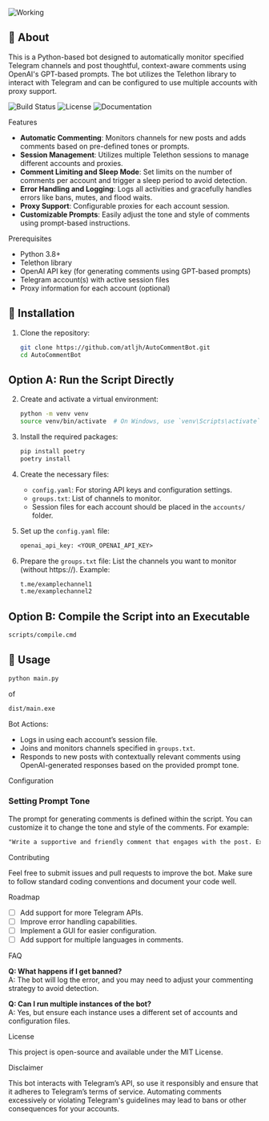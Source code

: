 ![Working](https://media.giphy.com/media/20NLMBm0BkUOwNljwv/giphy.gif)

## 🧐 About <a name = "about"></a>

This is a Python-based bot designed to automatically monitor specified Telegram channels and post thoughtful, context-aware comments using OpenAI's GPT-based prompts. The bot utilizes the Telethon library to interact with Telegram and can be configured to use multiple accounts with proxy support.

![Build Status](https://img.shields.io/badge/build-passing-brightgreen) ![License](https://img.shields.io/badge/license-MIT-blue) ![Documentation](https://img.shields.io/badge/documentation-ready-yellow)

Features

- **Automatic Commenting**: Monitors channels for new posts and adds comments based on pre-defined tones or prompts.
- **Session Management**: Utilizes multiple Telethon sessions to manage different accounts and proxies.
- **Comment Limiting and Sleep Mode**: Set limits on the number of comments per account and trigger a sleep period to avoid detection.
- **Error Handling and Logging**: Logs all activities and gracefully handles errors like bans, mutes, and flood waits.
- **Proxy Support**: Configurable proxies for each account session.
- **Customizable Prompts**: Easily adjust the tone and style of comments using prompt-based instructions.

Prerequisites

- Python 3.8+
- Telethon library
- OpenAI API key (for generating comments using GPT-based prompts)
- Telegram account(s) with active session files
- Proxy information for each account (optional)

## 🚀 Installation <a name = "getting_started"></a>


1. Clone the repository:
   ```bash
   git clone https://github.com/atljh/AutoCommentBot.git
   cd AutoCommentBot
   ```
## Option A: Run the Script Directly
2. Create and activate a virtual environment:
   ```bash
   python -m venv venv
   source venv/bin/activate  # On Windows, use `venv\Scripts\activate`
   ```

3. Install the required packages:
   ```bash
   pip install poetry
   poetry install
   ```

4. Create the necessary files:
   - `config.yaml`: For storing API keys and configuration settings.
   - `groups.txt`: List of channels to monitor.
   - Session files for each account should be placed in the `accounts/` folder.

5. Set up the `config.yaml` file:
   ```txt
   openai_api_key: <YOUR_OPENAI_API_KEY>
   ```

6. Prepare the `groups.txt` file: List the channels you want to monitor (without https://). Example:
   ```txt
   t.me/examplechannel1
   t.me/examplechannel2
   ```

## Option B: Compile the Script into an Executable
 
   ```bash
   scripts/compile.cmd
   ```

## 🎈 Usage <a name = "usage"></a>

```python
python main.py
```
of
```bash
dist/main.exe
```

Bot Actions:
- Logs in using each account’s session file.
- Joins and monitors channels specified in `groups.txt`.
- Responds to new posts with contextually relevant comments using OpenAI-generated responses based on the provided prompt tone.

Configuration

### Setting Prompt Tone

The prompt for generating comments is defined within the script. You can customize it to change the tone and style of the comments. For example:
```txt
"Write a supportive and friendly comment that engages with the post. Express appreciation and interest, and ask a follow-up question to continue the conversation."
```


Contributing

Feel free to submit issues and pull requests to improve the bot. Make sure to follow standard coding conventions and document your code well.

Roadmap

- [ ] Add support for more Telegram APIs.
- [ ] Improve error handling capabilities.
- [ ] Implement a GUI for easier configuration.
- [ ] Add support for multiple languages in comments.

FAQ

**Q: What happens if I get banned?**  
A: The bot will log the error, and you may need to adjust your commenting strategy to avoid detection.

**Q: Can I run multiple instances of the bot?**  
A: Yes, but ensure each instance uses a different set of accounts and configuration files.

License

This project is open-source and available under the MIT License.

Disclaimer

This bot interacts with Telegram’s API, so use it responsibly and ensure that it adheres to Telegram’s terms of service. Automating comments excessively or violating Telegram's guidelines may lead to bans or other consequences for your accounts.